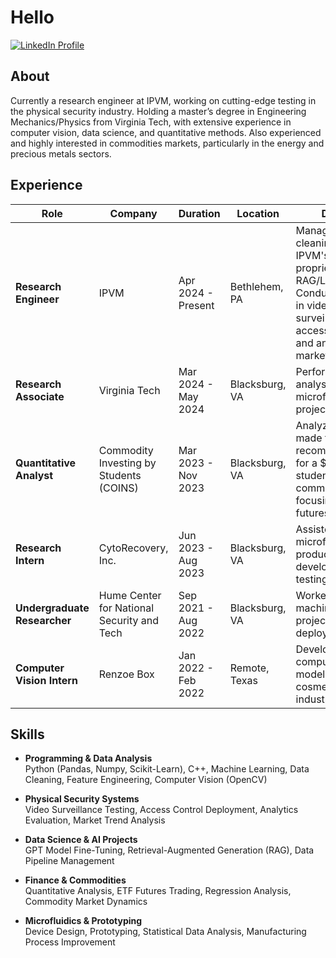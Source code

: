 # Hello

[![LinkedIn Profile](https://img.shields.io/badge/LinkedIn-Connect-blue?logo=linkedin&style=flat-square)](https://www.linkedin.com/in/nadhir-cherfaoui/)

## About
Currently a research engineer at IPVM, working on cutting-edge testing in the physical security industry. Holding a master’s degree in Engineering Mechanics/Physics from Virginia Tech, with extensive experience in computer vision, data science, and quantitative methods. Also experienced and highly interested in commodities markets, particularly in the energy and precious metals sectors.

## Experience

| Role                        | Company                                       | Duration                  | Location                          | Details                                                                                       |
|-----------------------------|-----------------------------------------------|---------------------------|-----------------------------------|-----------------------------------------------------------------------------------------------|
| **Research Engineer**       | IPVM                                         | Apr 2024 - Present         | Bethlehem, PA                     | Manage data cleaning for IPVM's proprietary RAG/LLM system. Conduct testing in video surveillance and access control, and analyze market trends. |
| **Research Associate**      | Virginia Tech                                | Mar 2024 - May 2024        | Blacksburg, VA                    | Performed data analysis for a microfluidics project.                                           |
| **Quantitative Analyst**    | Commodity Investing by Students (COINS)      | Mar 2023 - Nov 2023        | Blacksburg, VA                    | Analyzed and made trade recommendations for a $1M student-run commodity group focusing on ETF futures. |
| **Research Intern**    | CytoRecovery, Inc.                           | Jun 2023 - Aug 2023        | Blacksburg, VA                    | Assisted in microfluidic product development and testing.                                      |
| **Undergraduate Researcher**| Hume Center for National Security and Tech   | Sep 2021 - Aug 2022        | Blacksburg, VA                    | Worked on machine learning projects for drone deployment.                                     |
| **Computer Vision Intern**  | Renzoe Box                                   | Jan 2022 - Feb 2022        | Remote, Texas                     | Developed computer vision models for the cosmetics industry.                                  |

## Skills

- **Programming & Data Analysis**  
  Python (Pandas, Numpy, Scikit-Learn), C++, Machine Learning, Data Cleaning, Feature Engineering, Computer Vision (OpenCV)

- **Physical Security Systems**  
  Video Surveillance Testing, Access Control Deployment, Analytics Evaluation, Market Trend Analysis

- **Data Science & AI Projects**  
  GPT Model Fine-Tuning, Retrieval-Augmented Generation (RAG), Data Pipeline Management

- **Finance & Commodities**  
  Quantitative Analysis, ETF Futures Trading, Regression Analysis, Commodity Market Dynamics

- **Microfluidics & Prototyping**  
  Device Design, Prototyping, Statistical Data Analysis, Manufacturing Process Improvement

